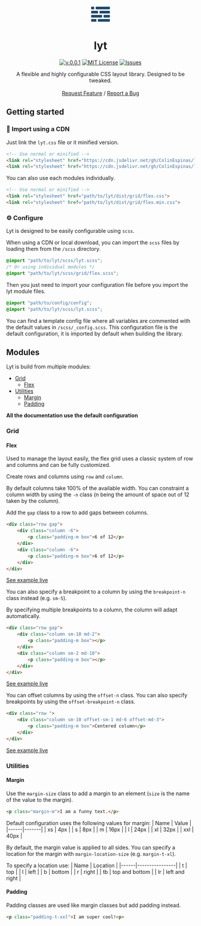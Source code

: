 
<p align="center"><img src="./docs/assets/images/logo.png" width="50"></p>
<h1 align="center">lyt</h1>
<div align="center">

  [![v.0.0.1](https://img.shields.io/badge/lyt-0.0.1-blue.svg?style=flat-square)](https://github.com/ColinEspinas/lyt)
  [![MIT License](https://img.shields.io/github/license/Spiderpig86/Cirrus.svg?style=flat-square)](https://github.com/ColinEspinas/lyt/blob/master/LICENSE)
  [![Issues](https://img.shields.io/github/issues/ColinEspinas/lyt?style=flat-square)](https://github.com/ColinEspinas/lyt/issues)

</div>

<p align="center">
A flexible and highly configurable CSS layout library. Designed to be tweaked.
<br />
<!-- <a href=""><strong>Check out the docs »</strong></a> -->
<br>
<a href="https://github.com/ColinEspinas/lyt/issues" target="_blank">Request Feature</a>
/
<a href="https://github.com/ColinEspinas/lyt/issues" target="_blank">Report a Bug</a>
</p>

## Getting started

### 🚀 Import using a CDN

Just link the `lyt.css` file or it minified version.

```html
<!-- Use normal or minified -->
<link rel="stylesheet" href="https://cdn.jsdelivr.net/gh/ColinEspinas/lyt/dist/lyt.css">
<link rel="stylesheet" href="https://cdn.jsdelivr.net/gh/ColinEspinas/lyt/dist/lyt.min.css">
```

You can also use each modules individually.

```html
<!-- Use normal or minified -->
<link rel="stylesheet" href="path/to/lyt/dist/grid/flex.css">
<link rel="stylesheet" href="path/to/lyt/dist/grid/flex.min.css">
```

### ⚙️ Configure

Lyt is designed to be easily configurable using `scss`.

When using a CDN or local download, you can import the `scss` files by loading them from the `/scss` directory.

```scss
@import "path/to/lyt/scss/lyt.scss";
/* Or using individual modules */
@import "path/to/lyt/scss/grid/flex.scss";
```

Then you just need to import your configuration file before you import the lyt module files.

```scss
@import "path/to/config/config";
@import "path/to/lyt/scss/lyt.scss";
```

You can find a template config file where all variables are commented with the default values in `/scss/_config.scss`. This configuration file is the default configuration, it is imported by default when building the library.

## Modules

Lyt is build from multiple modules:

- [Grid](#grid)
  - [Flex](#flex)
- [Utilities](#utilities)
  - [Margin](#margin)
  - [Padding](#padding)

**All the documentation use the default configuration**

### Grid

#### Flex

Used to manage the layout easily, the flex grid uses a classic system of row and columns and can be fully customized.

Create rows and columns using `row` and `column`.

By default columns take 100% of the available width. You can constraint a column width by using the `-n` class (n being the amount of space out of 12 taken by the column).

Add the `gap` class to a row to add gaps between columns.

```html
<div class="row gap">
    <div class="column -6">
        <p class="padding-m box">6 of 12</p>
    </div>
    <div class="column -6">
        <p class="padding-m box">6 of 12</p>
    </div>
</div>
```
[See example live](https://jsfiddle.net/hpax1ksL/)

You can also specify a breakpoint to a column by using the `breakpoint-n` class instead (e.g. `sm-5`).

By specifying multiple breakpoints to a column, the column will adapt automatically.

```html
<div class="row gap">
    <div class="column sm-10 md-2">
        <p class="padding-m box"></p>
    </div>
    <div class="column sm-2 md-10">
        <p class="padding-m box"></p>
    </div>
</div>
```
[See example live](https://jsfiddle.net/ogarwz7v/)

You can offset columns by using the `offset-n` class. You can also specify breakpoints by using the `offset-breakpoint-n` class.

```html
<div class="row ">
	<div class="column sm-10 offset-sm-1 md-6 offset-md-3">
		<p class="padding-m box">Centered column</p>
	</div>
</div>
```
[See example live](https://jsfiddle.net/sr2c0w96/)

### Utilities

#### Margin

Use the `margin-size` class to add a margin to an element (`size` is the name of the value to the margin).

```html
<p class="margin-m">I am a funny text.</p>
```

Default configuration uses the following values for margin:
| Name | Value |
|------|-------|
| xs   | 4px   |
| s    | 8px   |
| m    | 16px  |
| l    | 24px  |
| xl   | 32px  |
| xxl  | 40px  |

By default, the margin value is applied to all sides. You can specify a location for the margin with `margin-location-size` (e.g. `margin-t-xl`).

To specify a location use:
| Name | Location       |
|------|----------------|
| t    | top            |
| l    | left           |
| b    | bottom         |
| r    | right          |
| tb   | top and bottom |
| lr   | left and right |

#### Padding

Padding classes are used like margin classes but add padding instead.

```html
<p class="padding-t-xxl">I am super cool!<p>
```